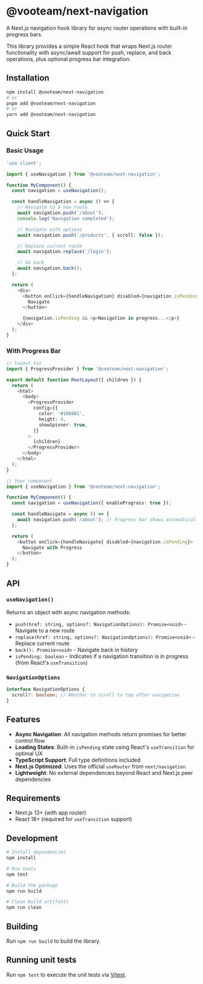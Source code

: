 # @vooteam/next-navigation

A Next.js navigation hook library for async router operations with built-in progress bars.

This library provides a simple React hook that wraps Next.js router functionality with async/await support for push, replace, and back operations, plus optional progress bar integration.

## Installation

```bash
npm install @vooteam/next-navigation
# or
pnpm add @vooteam/next-navigation
# or
yarn add @vooteam/next-navigation
```

## Quick Start

### Basic Usage

```typescript
'use client';

import { useNavigation } from '@vooteam/next-navigation';

function MyComponent() {
  const navigation = useNavigation();

  const handleNavigation = async () => {
    // Navigate to a new route
    await navigation.push('/about');
    console.log('Navigation completed');

    // Navigate with options
    await navigation.push('/products', { scroll: false });

    // Replace current route
    await navigation.replace('/login');

    // Go back
    await navigation.back();
  };

  return (
    <div>
      <button onClick={handleNavigation} disabled={navigation.isPending}>
        Navigate
      </button>

      {navigation.isPending && <p>Navigation in progress...</p>}
    </div>
  );
}
```

### With Progress Bar

```typescript
// layout.tsx
import { ProgressProvider } from '@vooteam/next-navigation';

export default function RootLayout({ children }) {
  return (
    <html>
      <body>
        <ProgressProvider
          config={{
            color: '#10b981',
            height: 4,
            showSpinner: true,
          }}
        >
          {children}
        </ProgressProvider>
      </body>
    </html>
  );
}
```

```typescript
// Your component
import { useNavigation } from '@vooteam/next-navigation';

function MyComponent() {
  const navigation = useNavigation({ enableProgress: true });

  const handleNavigate = async () => {
    await navigation.push('/about'); // Progress bar shows automatically
  };

  return (
    <button onClick={handleNavigate} disabled={navigation.isPending}>
      Navigate with Progress
    </button>
  );
}
```

## API

### `useNavigation()`

Returns an object with async navigation methods:

- `push(href: string, options?: NavigationOptions): Promise<void>` - Navigate to a new route
- `replace(href: string, options?: NavigationOptions): Promise<void>` - Replace current route
- `back(): Promise<void>` - Navigate back in history
- `isPending: boolean` - Indicates if a navigation transition is in progress (from React's `useTransition`)

### `NavigationOptions`

```typescript
interface NavigationOptions {
  scroll?: boolean; // Whether to scroll to top after navigation
}
```

## Features

- **Async Navigation**: All navigation methods return promises for better control flow
- **Loading States**: Built-in `isPending` state using React's `useTransition` for optimal UX
- **TypeScript Support**: Full type definitions included
- **Next.js Optimized**: Uses the official `useRouter` from `next/navigation`
- **Lightweight**: No external dependencies beyond React and Next.js peer dependencies

## Requirements

- Next.js 13+ (with app router)
- React 18+ (required for `useTransition` support)

## Development

```bash
# Install dependencies
npm install

# Run tests
npm test

# Build the package
npm run build

# Clean build artifacts
npm run clean
```

## Building

Run `npm run build` to build the library.

## Running unit tests

Run `npm test` to execute the unit tests via [Vitest](https://vitest.dev/).
